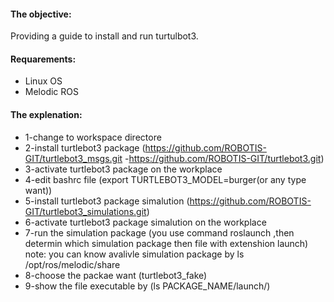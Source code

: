 #### **The objective**:
Providing a guide to install and run turtulbot3. 

#### **Requarements**:

* Linux OS
* Melodic ROS

#### **The explenation**:
* 1-change to workspace directore
* 2-install turtlebot3 package (https://github.com/ROBOTIS-GIT/turtlebot3_msgs.git
-https://github.com/ROBOTIS-GIT/turtlebot3.git)
* 3-activate turtlebot3 package on the workplace
* 4-edit bashrc file (export TURTLEBOT3_MODEL=burger(or any type want))
* 5-install turtlebot3 package simalution (https://github.com/ROBOTIS-GIT/turtlebot3_simulations.git)
* 6-activate turtlebot3 package simalution on the workplace
* 7-run the simulation package (you use command roslaunch ,then determin which simulation package then file with extenshion launch)
note: you can know avalivle simulation package by ls /opt/ros/melodic/share
* 8-choose the packae want (turtlebot3_fake)
* 9-show the file executable by (ls PACKAGE_NAME/launch/) 
